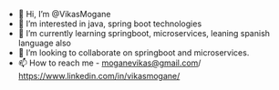 - 👋 Hi, I’m @VikasMogane
- 👀 I’m interested in java, spring boot technologies
- 🌱 I’m currently learning springboot, microservices, leaning spanish language also
- 💞️ I’m looking to collaborate on springboot and microservices.
- 📫 How to reach me - moganevikas@gmail.com/ https://www.linkedin.com/in/vikasmogane/

<!---
VikasMogane/VikasMogane is a ✨ special ✨ repository because its `README.md` (this file) appears on your GitHub profile.
You can click the Preview link to take a look at your changes.
--->
